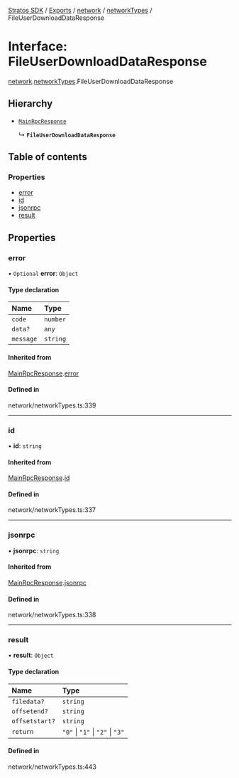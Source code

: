 [Stratos SDK](../README.md) / [Exports](../modules.md) / [network](../modules/network.md) / [networkTypes](../modules/network.networkTypes.md) / FileUserDownloadDataResponse

# Interface: FileUserDownloadDataResponse

[network](../modules/network.md).[networkTypes](../modules/network.networkTypes.md).FileUserDownloadDataResponse

## Hierarchy

- [`MainRpcResponse`](network.networkTypes.MainRpcResponse.md)

  ↳ **`FileUserDownloadDataResponse`**

## Table of contents

### Properties

- [error](network.networkTypes.FileUserDownloadDataResponse.md#error)
- [id](network.networkTypes.FileUserDownloadDataResponse.md#id)
- [jsonrpc](network.networkTypes.FileUserDownloadDataResponse.md#jsonrpc)
- [result](network.networkTypes.FileUserDownloadDataResponse.md#result)

## Properties

### error

• `Optional` **error**: `Object`

#### Type declaration

| Name | Type |
| :------ | :------ |
| `code` | `number` |
| `data?` | `any` |
| `message` | `string` |

#### Inherited from

[MainRpcResponse](network.networkTypes.MainRpcResponse.md).[error](network.networkTypes.MainRpcResponse.md#error)

#### Defined in

network/networkTypes.ts:339

___

### id

• **id**: `string`

#### Inherited from

[MainRpcResponse](network.networkTypes.MainRpcResponse.md).[id](network.networkTypes.MainRpcResponse.md#id)

#### Defined in

network/networkTypes.ts:337

___

### jsonrpc

• **jsonrpc**: `string`

#### Inherited from

[MainRpcResponse](network.networkTypes.MainRpcResponse.md).[jsonrpc](network.networkTypes.MainRpcResponse.md#jsonrpc)

#### Defined in

network/networkTypes.ts:338

___

### result

• **result**: `Object`

#### Type declaration

| Name | Type |
| :------ | :------ |
| `filedata?` | `string` |
| `offsetend?` | `string` |
| `offsetstart?` | `string` |
| `return` | ``"0"`` \| ``"1"`` \| ``"2"`` \| ``"3"`` |

#### Defined in

network/networkTypes.ts:443
